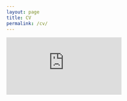 ```yaml
---
layout: page
title: CV
permalink: /cv/
---
```


<embed src="https://igor-barinov.github.io/public/resume.pdf" type="application/pdf" />